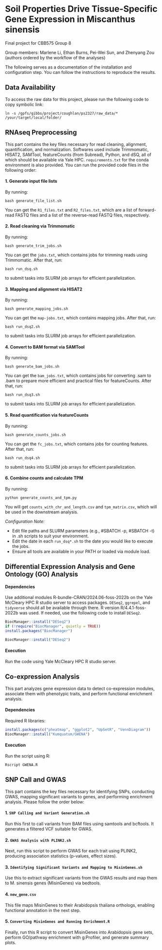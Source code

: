 # Soil Properties Drive Tissue-Specific Gene Expression in Miscanthus sinensis
Final project for CBB575 Group 8

Group members: Marlene Li, Ethan Burns, Pei-Wei Sun, and Zhenyang Zou (authors ordered by the workflow of the analyses)

The following serves as a documentation of the installation and configuration step. You can follow the instructions to reproduce the results.

## Data Availability
To access the raw data for this project, please run the following code to copy symbolic link:
```
ln -s /gpfs/gibbs/project/coughlan/ps2327/raw_data/* /your/target/local/folder/
```

## RNAseq Preprocessing
This part contains the key files necessary for read cleaning, alignment, quantification, and normalization. Softwares used include Trimmomatic, HISAT2, SAMTool, featureCounts (from Subread), Python, and dSQ, all of which should be available via Yale HPC. `requirements.txt` for the conda environment is also provided. You can run the provided code files in the following order:

#### 1. Generate input file lists
By running:
```
bash generate_file_list.sh
```
You can get the `R1_files.txt` and `R2_files.txt`, which are a list of forward-read FASTQ files and a list of the reverse-read FASTQ files, respectively.

#### 2. Read cleaning via Trimmomatic
By running:
```
bash generate_trim_jobs.sh
```
You can get the `jobs.txt`, which contains jobs for trimming reads using Trimmomatic. After that, run:
```
bash run_dsq.sh
```
to submit tasks into SLURM job arrays for efficient parallelization.

#### 3. Mapping and alignment via HISAT2
By running:
```
bash generate_mapping_jobs.sh
```
You can get the `map-jobs.txt`, which contains mapping jobs. After that, run:
```
bash run_dsq2.sh
```
to submit tasks into SLURM job arrays for efficient parallelization.

#### 4. Convert to BAM format via SAMTool
By running:
```
bash generate_bam_jobs.sh
```
You can get the `bam_jobs.txt`, which contains jobs for converting .sam to .bam to prepare more efficient and practical files for featureCounts. After that, run:
```
bash run_dsq3.sh
```
to submit tasks into SLURM job arrays for efficient parallelization.

#### 5. Read quantification via featureCounts
By running:
```
bash generate_counts_jobs.sh
```
You can get the `fc_jobs.txt`, which contains jobs for counting features. After that, run:
```
bash run_dsq4.sh
```
to submit tasks into SLURM job arrays for efficient parallelization.

#### 6. Combine counts and calculate TPM
By running:
```
python generate_counts_and_tpm.py
```
You will get `counts_with_chr_and_length.csv` and `tpm_matrix.csv`, which will be used in the downstream analysis.

_Configuration Note:_

* Edit file paths and SLURM parameters (e.g., #SBATCH -p, #SBATCH -t) in .sh scripts to suit your environment.
* Edit the date in each `run_dsq*.sh` to the date you would like to execute the jobs.
* Ensure all tools are available in your PATH or loaded via module load.

## Differential Expression Analysis and Gene Ontology (GO) Analysis
#### Dependencies 
Use additional modules R-bundle-CRAN/2024.06-foss-2022b on the Yale McCleary HPC R studio server to access packages. `DESeq2`, `ggrepel`, and `tidyverse` should all be available through there. R version R/4.4.1-foss-2022b was used. If needed, use the following code to install `DESeq2`.

```R
BiocManager::install("DESeq2")
if (!require("BiocManager", quietly = TRUE))
install.packages("BiocManager")

BiocManager::install("DESeq2")
```
#### Execution
Run the code using Yale McCleary HPC R studio server.

## Co-expression Analysis
This part analyzes gene expression data to detect co-expression modules, associate them with phenotypic traits, and perform functional enrichment analysis.

#### Dependencies  
Required R libraries:  
```R
install.packages(c("pheatmap", "ggplot2", "UpSetR", "VennDiagram"))
BiocManager::install("Kumquatum/GWENA")
```
#### Execution
Run the script using R:
```
Rscript GWENA.R
```

## SNP Call and GWAS
This part contains the key files necessary for identifying SNPs, conducting GWAS, mapping significant variants to genes, and performing enrichment analysis. Please follow the order below:

#### 1. `SNP Calling and Variant Generation.sh`
Run this first to call variants from BAM files using samtools and bcftools. It generates a filtered VCF suitable for GWAS.

#### 2. `GWAS Analysis with PLINK2.sh`
Next, run this script to perform GWAS for each trait using PLINK2, producing association statistics (p-values, effect sizes).

#### 3. `Identifying Significant Variants and Mapping to MisinGenes.sh`
Use this to extract significant variants from the GWAS results and map them to M. sinensis genes (MisinGenes) via bedtools.

#### 4. `new_gene.csv`
This file maps MisinGenes to their Arabidopsis thaliana orthologs, enabling functional annotation in the next step.

#### 5. `Converting MisinGenes and Running Enrichment.R`
Finally, run this R script to convert MisinGenes into Arabidopsis gene sets, perform GO/pathway enrichment with g:Profiler, and generate summary plots.
